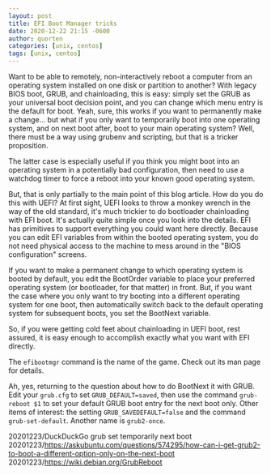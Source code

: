 ```yaml
---
layout: post
title: EFI Boot Manager tricks
date: 2020-12-22 21:15 -0600
author: quorten
categories: [unix, centos]
tags: [unix, centos]
---
```


Want to be able to remotely, non-interactively reboot a computer from
an operating system installed on one disk or partition to another?
With legacy BIOS boot, GRUB, and chainloading, this is easy: simply
set the GRUB as your universal boot decision point, and you can change
which menu entry is the default for boot.  Yeah, sure, this works if
you want to permanently make a change... but what if you only want to
temporarily boot into one operating system, and on next boot after,
boot to your main operating system?  Well, there must be a way using
grubenv and scripting, but that is a tricker proposition.

The latter case is especially useful if you think you might boot into
an operating system in a potentially bad configuration, then need to
use a watchdog timer to force a reboot into your known good operating
system.

But, that is only partially to the main point of this blog article.
How do you do this with UEFI?  At first sight, UEFI looks to throw a
monkey wrench in the way of the old standard, it's much trickier to do
bootloader chainloading with EFI boot.  It's actually quite simple
once you look into the details.  EFI has primitives to support
everything you could want here directly.  Because you can edit EFI
variables from within the booted operating system, you do not need
physical access to the machine to mess around in the "BIOS
configuration" screens.

<!-- more -->

If you want to make a permanent change to which operating system is
booted by default, you edit the BootOrder variable to place your
preferred operating system (or bootloader, for that matter) in front.
But, if you want the case where you only want to try booting into a
different operating system for one boot, then automatically switch
back to the default operating system for subsequent boots, you set the
BootNext variable.

So, if you were getting cold feet about chainloading in UEFI boot,
rest assured, it is easy enough to accomplish exactly what you want
with EFI directly.

The `efibootmgr` command is the name of the game.  Check out its man
page for details.

Ah, yes, returning to the question about how to do BootNext it with
GRUB.  Edit your `grub.cfg` to set `GRUB_DEFAULT=saved`, then use the
command `grub-reboot $1` to set your default GRUB boot entry for the
next boot only.  Other items of interest: the setting
`GRUB_SAVEDEFAULT=false` and the command `grub-set-default`.  Another
name is `grub2-once`.

20201223/DuckDuckGo grub set temporarily next boot  
20201223/https://askubuntu.com/questions/574295/how-can-i-get-grub2-to-boot-a-different-option-only-on-the-next-boot  
20201223/https://wiki.debian.org/GrubReboot
